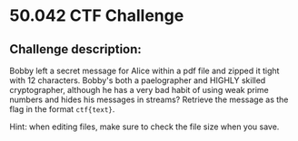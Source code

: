 # 50.042 CTF Challenge

## Challenge description:
Bobby left a secret message for Alice within a pdf file and zipped it tight with 12 characters. Bobby's both a paelographer and HIGHLY skilled cryptographer, although he has a very bad habit of using weak prime numbers and hides his messages in streams? Retrieve the message as the flag in the format ```ctf{text}```.

Hint: when editing files, make sure to check the file size when you save.
